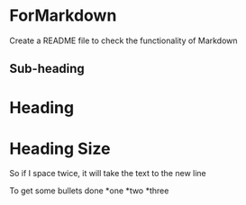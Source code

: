 # ForMarkdown
Create a README file to check the functionality of Markdown

## Sub-heading

Heading
=======
# Heading Size

So if I space twice, it will take the text to the   new line

To get some bullets done
*one
*two
*three
